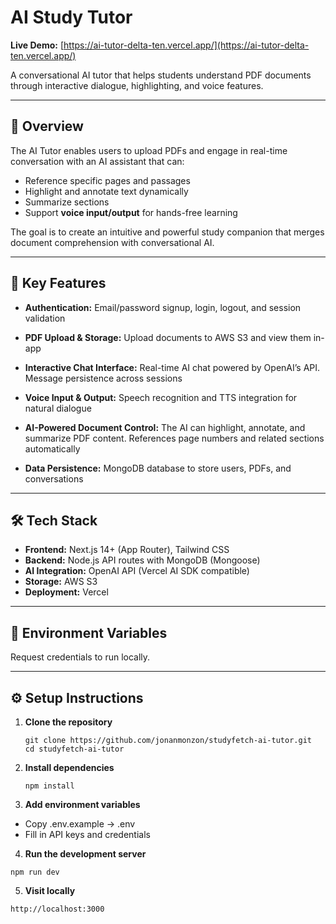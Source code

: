 # AI Study Tutor

**Live Demo:** [https://ai-tutor-delta-ten.vercel.app/](https://ai-tutor-delta-ten.vercel.app/)

A conversational AI tutor that helps students understand PDF documents through interactive dialogue, highlighting, and voice features.

---

## 🧩 Overview

The AI Tutor enables users to upload PDFs and engage in real-time conversation with an AI assistant that can:

- Reference specific pages and passages
- Highlight and annotate text dynamically
- Summarize sections
- Support **voice input/output** for hands-free learning

The goal is to create an intuitive and powerful study companion that merges document comprehension with conversational AI.

---

## 🚀 Key Features

- **Authentication:** Email/password signup, login, logout, and session validation

- **PDF Upload & Storage:** Upload documents to AWS S3 and view them in-app

- **Interactive Chat Interface:** Real-time AI chat powered by OpenAI’s API. Message persistence across sessions

- **Voice Input & Output:** Speech recognition and TTS integration for natural dialogue

- **AI-Powered Document Control:** The AI can highlight, annotate, and summarize PDF content. References page numbers and related sections automatically

- **Data Persistence:** MongoDB database to store users, PDFs, and conversations

---

## 🛠️ Tech Stack

- **Frontend:** Next.js 14+ (App Router), Tailwind CSS
- **Backend:** Node.js API routes with MongoDB (Mongoose)
- **AI Integration:** OpenAI API (Vercel AI SDK compatible)
- **Storage:** AWS S3
- **Deployment:** Vercel

---

## 🔐 Environment Variables

Request credentials to run locally.

---

## ⚙️ Setup Instructions

1. **Clone the repository**
   ```
   git clone https://github.com/jonanmonzon/studyfetch-ai-tutor.git
   cd studyfetch-ai-tutor
   ```
2. **Install dependencies**

   ```
   npm install
   ```

3. **Add environment variables**

- Copy .env.example → .env
- Fill in API keys and credentials

4. **Run the development server**

```
npm run dev
```

5. **Visit locally**

```
http://localhost:3000
```
